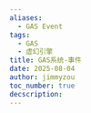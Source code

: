 ```yaml
---
aliases:
  - GAS Event
tags:
  - GAS
  - 虚幻引擎
title: GAS系统-事件
date: 2025-08-04
author: jimmyzou
toc_number: true
decscription:
---
```

